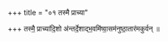 +++
title = "०१ तस्मै प्राच्या"

+++
तस्मै॒ प्राच्या॑दि॒शो अ॑न्तर्दे॒शाद्भ॒वमि॑ष्वा॒सम॑नुष्ठा॒तार॑मकुर्वन् ॥